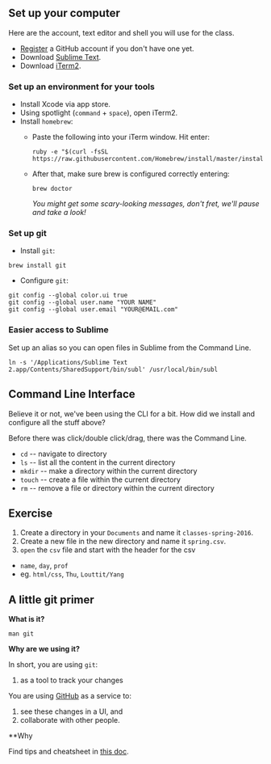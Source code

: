 ## Set up your computer

Here are the account, text editor and shell you will use for the class.

- [Register](https://github.com/) a GitHub account if you don't have one yet.
- Download [Sublime Text](http://www.sublimetext.com/).
- Download [iTerm2](http://iterm2.com/).

### Set up an environment for your tools

- Install Xcode via app store.
- Using spotlight (`command` + `space`), open iTerm2. 
- Install `homebrew`:
    - Paste the following into your iTerm window. Hit enter:

      ```
      ruby -e "$(curl -fsSL https://raw.githubusercontent.com/Homebrew/install/master/install)"
      ```

    - After that, make sure brew is configured correctly entering:

      ```
      brew doctor
      ```  

      _You might get some scary-looking messages, don't fret, we'll pause and take a look!_

### Set up git

- Install `git`:

```  
brew install git
```

- Configure `git`:

```
git config --global color.ui true
git config --global user.name "YOUR NAME"
git config --global user.email "YOUR@EMAIL.com"
```

### Easier access to Sublime

Set up an alias so you can open files in Sublime from the Command Line.

```
ln -s '/Applications/Sublime Text 2.app/Contents/SharedSupport/bin/subl' /usr/local/bin/subl
```

## Command Line Interface

Believe it or not, we've been using the CLI for a bit. How did we install and configure all the stuff above? 

Before there was click/double click/drag, there was the Command Line.

- `cd` -- navigate to directory
- `ls` -- list all the content in the current directory
- `mkdir` -- make a directory within the current directory
- `touch` -- create a file within the current directory
- `rm` -- remove a file or directory within the current directory

## Exercise

1. Create a directory in your `Documents` and name it `classes-spring-2016`.
2. Create a new file in the new directory and name it `spring.csv`.
3. `open` the `csv` file and start with the header for the csv
  - `name`, `day`, `prof`
  - eg. `html/css`, `Thu`, `Louttit/Yang`

## A little git primer

**What is it?**

`man git`

**Why are we using it?**

In short, you are using `git`:

1. as a tool to track your changes

You are using [GitHub](https://github.com) as a service to:

1. see these changes in a UI, and 
2. collaborate with other people.

**Why 

Find tips and cheatsheet in [this doc](https://github.com/jueyang/know-your-tools/blob/master/0a-setup.md).
